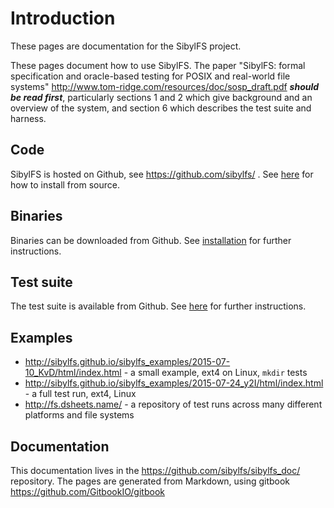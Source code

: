 # Introduction

These pages are documentation for the SibylFS project. 

These pages document how to use SibylFS. The paper "SibylFS: formal
specification and oracle-based testing for POSIX and real-world file
systems" <http://www.tom-ridge.com/resources/doc/sosp_draft.pdf> ***should be read first***, particularly sections 1
and 2 which give background and an overview of the system, and section
6 which describes the test suite and harness.

## Code

SibylFS is hosted on Github, see <https://github.com/sibylfs/> . See
[here](install.html) for how to install from source.

## Binaries

Binaries can be downloaded from Github. See
[installation](install.html) for further instructions.

## Test suite

The test suite is available from Github. See
[here](obtaining_test_scripts.html) for further instructions.


## Examples

  * <http://sibylfs.github.io/sibylfs_examples/2015-07-10_KvD/html/index.html> - a small example, ext4 on Linux, `mkdir` tests
  * <http://sibylfs.github.io/sibylfs_examples/2015-07-24_y2I/html/index.html> - a full test run, ext4, Linux
  * <http://fs.dsheets.name/> - a repository of test runs across many different platforms and file systems


## Documentation

This documentation lives in the <https://github.com/sibylfs/sibylfs_doc/> repository. The pages are
generated from Markdown, using gitbook
<https://github.com/GitbookIO/gitbook>

